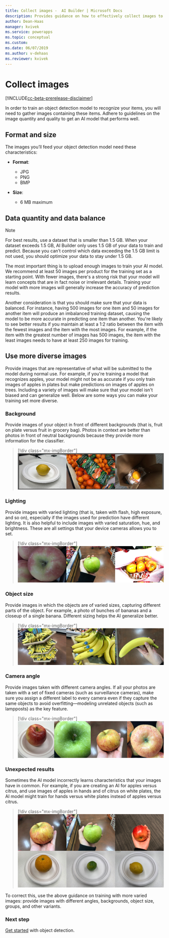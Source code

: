 ```yaml
---
title: Collect images -  AI Builder | Microsoft Docs
description: Provides guidance on how to effectively collect images to build an object detection model AI Builder.
author: Dean-Haas
manager: kvivek
ms.service: powerapps
ms.topic: conceptual
ms.custom: 
ms.date: 06/07/2019
ms.author: v-dehaas
ms.reviewer: kvivek
---
```


# Collect images

[!INCLUDE[cc-beta-prerelease-disclaimer](./includes/cc-beta-prerelease-disclaimer.md)]

In order to train an object detection model to recognize your items, you will need to gather images containing these items. Adhere to guidelines on the image quantity and quality to get an AI model that performs well.

## Format and size

The images you’ll feed your object detection model need these characteristics:

- **Format**:
  - JPG
  - PNG
  - BMP
  
- **Size**:
  - 6 MB maximum

## Data quantity and data balance

> [!NOTE]
> For best results, use a dataset that is smaller than 1.5 GB. When your dataset exceeds 1.5 GB, AI Builder only uses 1.5 GB of your data to train and predict. Because you can’t control which data exceeding the 1.5 GB limit is not used, you should optimize your data to stay under 1.5 GB.

The most important thing is to upload enough images to train your AI model. We recommend at least 50 images per product for the training set as a starting point. With fewer images, there's a strong risk that your model will learn concepts that are in fact noise or irrelevant details. Training your model with more images will generally increase the accuracy of prediction results.

Another consideration is that you should make sure that your data is balanced. For instance, having 500 images for one item and 50 images for another item will produce an imbalanced training dataset, causing the model to be more accurate in predicting one item than another. You're likely to see better results if you maintain at least a 1:2 ratio between the item with the fewest images and the item with the most images. For example, if the item with the greatest number of images has 500 images, the item with the least images needs to have at least 250 images for training.

## Use more diverse images

Provide images that are representative of what will be submitted to the model during normal use. For example, if you're training a model that recognizes apples, your model might not be as accurate if you only train images of apples in plates but make predictions on images of apples on trees. Including a variety of images will make sure that your model isn't biased and can generalize well. Below are some ways you can make your training set more diverse.

### Background 

Provide images of your object in front of different backgrounds (that is, fruit on plate versus fruit in grocery bag). Photos in context are better than photos in front of neutral backgrounds because they provide more information for the classifier.

> [!div class="mx-imgBorder"]
> ![Image backgrounds](media/image-background.png "Image backgrounds")

### Lighting

Provide images with varied lighting (that is, taken with flash, high exposure, and so on), especially if the images used for prediction have different lighting. It is also helpful to include images with varied saturation, hue, and brightness. These are all settings that your device cameras allows you to set.

> [!div class="mx-imgBorder"]
> ![Image lighting](media/image-lighting.png "Image lighting")

### Object size

Provide images in which the objects are of varied sizes, capturing different parts of the object. For example, a photo of bunches of bananas and a closeup of a single banana. Different sizing helps the AI generalize better.

> [!div class="mx-imgBorder"]
> ![Object sizes](media/image-object-size.png "Object sizes")

### Camera angle

Provide images taken with different camera angles. If all your photos are taken with a set of fixed cameras (such as surveillance cameras), make sure you assign a different label to every camera even if they capture the same objects to avoid overfitting—modeling unrelated objects (such as lampposts) as the key feature.

> [!div class="mx-imgBorder"]
> ![Camera angles](media/image-camera-angle.png "Camera angles")

### Unexpected results

Sometimes the AI model incorrectly learns characteristics that your images have in common. For example, if you are creating an AI for apples versus citrus, and use images of apples in hands and of citrus on white plates, the AI model might train for hands versus white plates instead of apples versus citrus.

> [!div class="mx-imgBorder"]
> ![Unexpected results](media/image-unexpected-results.png "Unexpected results")

To correct this, use the above guidance on training with more varied images: provide images with different angles, backgrounds, object size, groups, and other variants.

### Next step

[Get started](get-started-with-object-detection.md) with object detection.

